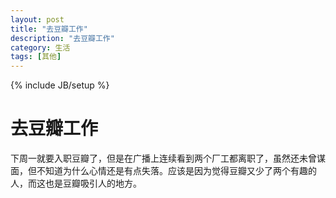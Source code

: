 ```yaml
---
layout: post
title: "去豆瓣工作"
description: "去豆瓣工作"
category: 生活 
tags: [其他]
---
```

{% include JB/setup %}

去豆瓣工作
=========

下周一就要入职豆瓣了，但是在广播上连续看到两个厂工都离职了，虽然还未曾谋面，但不知道为什么心情还是有点失落。应该是因为觉得豆瓣又少了两个有趣的人，而这也是豆瓣吸引人的地方。


